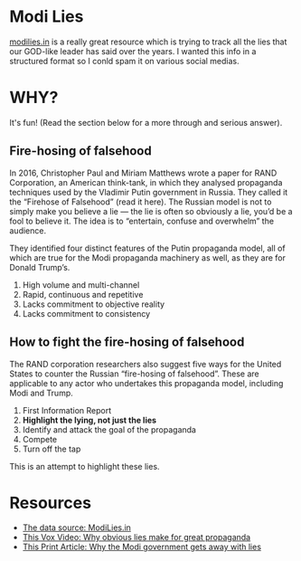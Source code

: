 # Modi Lies
[modilies.in](https://www.modilies.in/) is a really great resource which is
trying to track all the lies that our GOD-like leader has said over the years.
I wanted this info in a structured format so I conld spam it on various social
medias.

# WHY?
It's fun! (Read the section below for a more through and serious answer).

## Fire-hosing of falsehood

In 2016, Christopher Paul and Miriam Matthews wrote a paper for RAND
Corporation, an American think-tank, in which they analysed propaganda
techniques used by the Vladimir Putin government in Russia. They called it the
“Firehose of Falsehood” (read it here). The Russian model is not to simply make
you believe a lie — the lie is often so obviously a lie, you’d be a fool to
believe it. The idea is to “entertain, confuse and overwhelm” the audience.

They identified four distinct features of the Putin propaganda model, all of
which are true for the Modi propaganda machinery as well, as they are for
Donald Trump’s.

1) High volume and multi-channel
2) Rapid, continuous and repetitive
3) Lacks commitment to objective reality
4) Lacks commitment to consistency


## How to fight the fire-hosing of falsehood
The RAND corporation researchers also suggest five ways for the United States
to counter the Russian “fire-hosing of falsehood”. These are applicable to any
actor who undertakes this propaganda model, including Modi and Trump.

1. First Information Report
2. **Highlight the lying, not just the lies**
3. Identify and attack the goal of the propaganda
4. Compete
5. Turn off the tap

This is an attempt to highlight these lies.

# Resources
- [The data source: ModiLies.in](https://www.modilies.in/)
- [This Vox Video: Why obvious lies make for great propaganda](https://www.youtube.com/watch?v=nknYtlOvaQ0&ab_channel=Vox)
- [This Print Article: Why the Modi government gets away with lies](https://theprint.in/opinion/why-modi-government-gets-away-with-lies/422211/)
